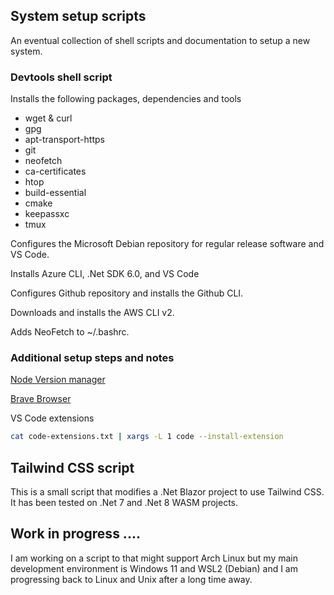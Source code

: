 ## System setup scripts

An eventual collection of shell scripts and documentation to setup a new system.

### Devtools shell script

Installs the following packages, dependencies and tools
- wget & curl 
- gpg 
- apt-transport-https 
- git 
- neofetch 
- ca-certificates 
- htop 
- build-essential 
- cmake 
- keepassxc 
- tmux

Configures the Microsoft Debian repository for regular release software and VS Code.

Installs Azure CLI, .Net SDK 6.0, and VS Code

Configures Github repository and installs the Github CLI.

Downloads and installs the AWS CLI v2.

Adds NeoFetch to ~/.bashrc.

### Additional setup steps and notes

[Node Version manager](https://github.com/nvm-sh/nvm)

[Brave Browser](https://brave.com/linux/)

VS Code extensions
```bash
cat code-extensions.txt | xargs -L 1 code --install-extension
```

## Tailwind CSS script

This is a small script that modifies a .Net Blazor project to use Tailwind CSS.  It has been tested on .Net 7 and .Net 8 WASM projects.

## Work in progress ....    

I am working on a script to that might support Arch Linux but my main development environment is Windows 11 and WSL2 (Debian) and I am progressing back to Linux and Unix after a long time away.
